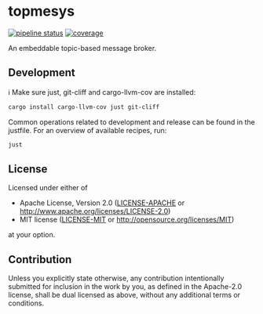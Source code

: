 # topmesys 

[![pipeline status]()](https://github.com/sashakm/topmesys)
[![coverage]()](https://github.com/sashakm/topmesys)

An embeddable topic-based message broker.

## Development

ℹ️ Make sure just, git-cliff and cargo-llvm-cov are installed:
```bash
cargo install cargo-llvm-cov just git-cliff
```

Common operations related to development and release can be found in the justfile.
For an overview of available recipes, run:
```bash
just
```

## License

Licensed under either of

 * Apache License, Version 2.0
   ([LICENSE-APACHE](LICENSE-APACHE) or http://www.apache.org/licenses/LICENSE-2.0)
 * MIT license
   ([LICENSE-MIT](LICENSE-MIT) or http://opensource.org/licenses/MIT)

at your option.

## Contribution

Unless you explicitly state otherwise, any contribution intentionally submitted
for inclusion in the work by you, as defined in the Apache-2.0 license, shall be
dual licensed as above, without any additional terms or conditions.
